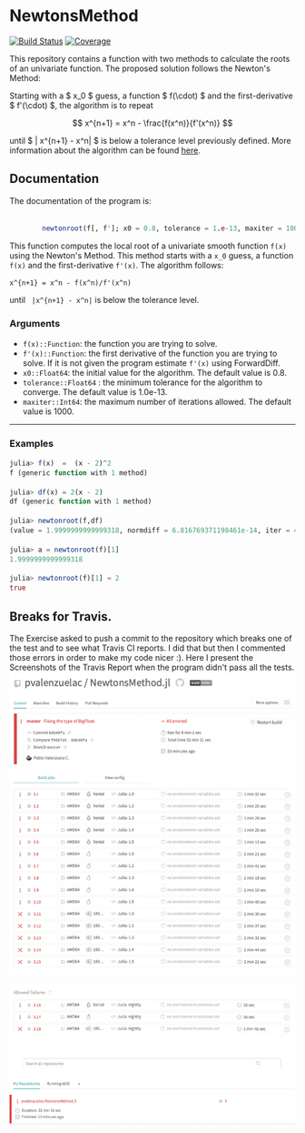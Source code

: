 # NewtonsMethod

[![Build Status](https://travis-ci.com/pvalenzuelac/NewtonsMethod.jl.svg?branch=master)](https://travis-ci.com/pvalenzuelac/NewtonsMethod.jl)
[![Coverage](https://codecov.io/gh/pvalenzuelac/NewtonsMethod.jl/branch/master/graph/badge.svg)](https://codecov.io/gh/pvalenzuelac/NewtonsMethod.jl)

This repository contains a function with two methods to calculate the roots of an univariate function. The proposed solution follows the Newton's Method: 

Starting with a $ x_0 $ guess, a function $ f(\cdot) $ and the first-derivative $ f'(\cdot) $, the algorithm is to repeat

$$
x^{n+1} = x^n - \frac{f(x^n)}{f'(x^n)}
$$

until $ | x^{n+1} - x^n| $ is below a tolerance level previously defined. More information about the algorithm can be found [here](https://en.wikipedia.org/wiki/Newton's_method).


## Documentation
The documentation of the program is:

```julia

        newtonroot(f[, f']; x0 = 0.8, tolerance = 1.e-13, maxiter = 1000)
```

This function computes the local root of a univariate smooth function `f(x)` using the Newton's Method. This method starts with a  `x_0` guess, a function `f(x)` and the first-derivative  `f'(x)`. The algorithm follows: 

```latex 
x^{n+1} = x^n - f(x^n)/f'(x^n) 
```

until `` |x^{n+1} - x^n|`` is below the tolerance level.
 
### Arguments
- `f(x)::Function`: the function you are trying to solve.
- `f'(x)::Function`: the first derivative of the function you are trying to solve. If it is not given the program estimate `f'(x)` using ForwardDiff.
- `x0::Float64`: the initial value for the algorithm. The default value is 0.8.
- `tolerance::Float64` : the minimum tolerance for the algorithm to converge. The default value is 1.0e-13.
- `maxiter::Int64`: the maximum number of iterations allowed. The default value is 1000.
---
### Examples
```julia
julia> f(x)  =  (x - 2)^2
f (generic function with 1 method)

julia> df(x) = 2(x - 2)
df (generic function with 1 method)

julia> newtonroot(f,df)
(value = 1.9999999999999318, normdiff = 6.816769371198461e-14, iter = 45)

julia> a = newtonroot(f)[1]
1.9999999999999318

julia> newtonroot(f)[1] ≈ 2
true
```

## Breaks for Travis.

The Exercise asked to push a commit to the repository which breaks one of the test and to see what Travis CI reports. I did that but then I commented those errors in order to make my code nicer :). Here I present the Screenshots of the Travis Report when the program didn't pass all the tests.
![image](/screenshots/ss1.png)

![image](/screenshots/ss2.png)

